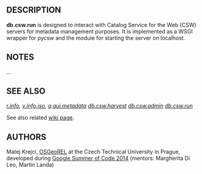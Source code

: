 ## DESCRIPTION

**db.csw.run** is designed to interact with Catalog Service for the Web
(CSW) servers for metadata management purposes. It is implemented as a
WSGI wrapper for pycsw and the module for starting the server on
localhost.

## NOTES

...

## SEE ALSO

*[r.info](https://grass.osgeo.org/grass-stable/manuals/r.info.html),
[v.info.iso](v.info.iso.md), [g.gui.metadata](g.gui.metadata.md)
[db.csw.harvest](db.csw.harvest) [db.csw.admin](db.csw.admin)
[db.csw.run](db.csw.run)*

See also related [wiki
page](https://grasswiki.osgeo.org/wiki/ISO/INSPIRE_Metadata_Support).

## AUTHORS

Matej Krejci, [OSGeoREL](https://geo.fsv.cvut.cz/gwiki/osgeorel) at the
Czech Technical University in Prague, developed during [Google Summer of
Code 2014](https://trac.osgeo.org/grass/wiki/GSoC/2014/MetadataForGRASS)
(mentors: Margherita Di Leo, Martin Landa)
